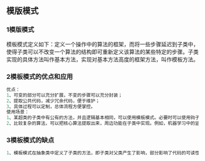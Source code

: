## 模版模式
### 1模版模式
模板模式定义如下：定义一个操作中的算法的框架，而将一些步骤延迟到子类中，使得子类可以不改变一个算法的结构即可重新定义该算法的某些特定的步骤。子类实现的具体方法叫作基本方法，实现对基本方法高度的框架方法，叫作模板方法。
### 2模板模式的优点和应用
```python
优点：
1、可变的部分可以充分扩展，不变的步骤可以充分封装；
2、提取公共代码，减少冗余代码，便于维护；
3、具体过程可以定制，总体流程方便掌控。
使用场景：
1、某超类的子类中有公有的方法，并且逻辑基本相同，可以使用模板模式。必要时可以使用钩子方法约束其行为。具体如本节例子；
2、比较复杂的算法，可以把核心算法提取出来，周边功能在子类中实现。例如，机器学习中的监督学习算法有很多，如决策树、KNN、SVM等，但机器学习的流程大致相同，都包含输入样本、拟合（fit）、预测等过程，这样就可以把这些过程提取出来，构造模板方法，并通过钩子方法控制流程。
```
### 3模板模式的缺点
```python
1、模板模式在抽象类中定义了子类的方法，即子类对父类产生了影响，部分影响了代码的可读性。
```
### 